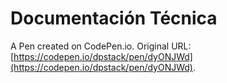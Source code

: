# Documentación Técnica

A Pen created on CodePen.io. Original URL: [https://codepen.io/dpstack/pen/dyONJWd](https://codepen.io/dpstack/pen/dyONJWd).


